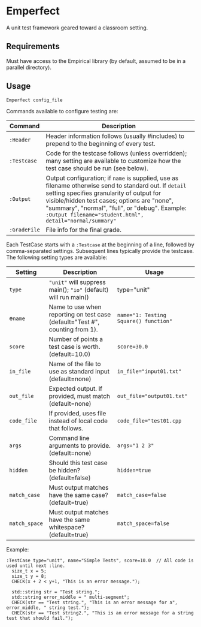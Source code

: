 # Emperfect

A unit test framework geared toward a classroom setting.

## Requirements

Must have access to the Empirical library (by default, assumed to be in a parallel directory).

## Usage

```
Emperfect config_file
```

Commands available to configure testing are:

| Command | Description |
| ------- | ----------- |
| `:Header` | Header information follows (usually #includes) to prepend to the beginning of every test. |
| `:Testcase` | Code for the testcase follows (unless overridden); many setting are available to customize how the test case should be run (see below). |
| `:Output` | Output configuration; if `name` is supplied, use as filename otherwise send to standard out.  If `detail` setting specifies granularity of output for visible/hidden test cases; options are "none", "summary", "normal", "full", or "debug".  Example: `:Output filename="student.html", detail="normal/summary"` |
| `:GradeFile` | File info for the final grade. |

Each TestCase starts with a `:Testcase` at the beginning of a line, followed by comma-separated settings.  Subsequent lines typically provide the testcase.  The following setting types are available:

| Setting | Description | Usage |
| ------- | ----------- | ----- |
| `type`  | `"unit"` will suppress main(); `"io"` (default) will run main() | type="unit" |
| e`name`  | Name to use when reporting on test case (default="Test #", counting from 1).  | `name="1: Testing Square() function"` |
| `score` | Number of points a test case is worth. (default=10.0) | `score=30.0` |
| `in_file` | Name of the file to use as standard input (default=none) | `in_file="input01.txt"` |
| `out_file` | Expected output. If provided, must match (default=none) | `out_file="output01.txt"` |
| `code_file` | If provided, uses file instead of local code that follows. | `code_file="test01.cpp` |
| `args` | Command line arguments to provide. (default=none) | `args="1 2 3"` |
| `hidden` | Should this test case be hidden? (default=false) | `hidden=true` |
| `match_case` | Must output matches have the same case? (default=true) | `match_case=false` |
| `match_space` | Must output matches have the same whitespace? (default=true) | `match_space=false` |

Example:

```
:TestCase type="unit", name="Simple Tests", score=10.0  // All code is used until next :line.
  size_t x = 5;
  size_t y = 8;
  CHECK(x + 2 < y+1, "This is an error message.");

  std::string str = "Test string.";
  std::string error_middle = " multi-segment";
  CHECK(str == "Test string.", "This is an error message for a", error_middle, " string test.");
  CHECK(str == "Test string2.", "This is an error message for a string test that should fail.");
```

